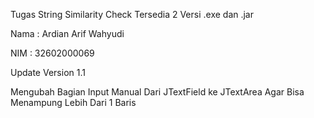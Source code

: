 Tugas String Similarity Check Tersedia 2 Versi .exe dan .jar


Nama : Ardian Arif Wahyudi


NIM  : 32602000069





Update Version 1.1

Mengubah Bagian Input Manual Dari JTextField ke JTextArea Agar Bisa Menampung Lebih Dari 1 Baris
